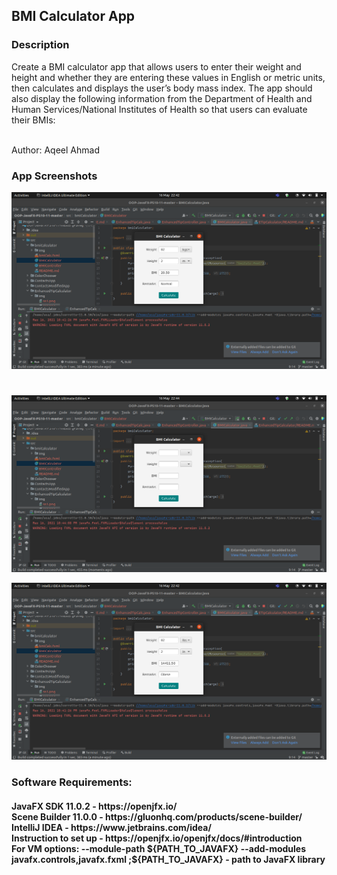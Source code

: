 <h2> BMI Calculator App </h2> 

<h3> Description </h3>
Create a BMI calculator app that allows users to enter their weight and height and whether they are entering these values in English or metric units, then calculates and displays the user’s body mass index. The app should also display the following information from the Department of Health and Human Services/National Institutes of Health so that users can evaluate their BMIs:

<br>Author: Aqeel Ahmad

<h3> App Screenshots </h3>

![](img/ss1.png)
#
![](img/ss2.png)

![](img/ss3.png)

<h3> Software Requirements: </h3>
<h4>JavaFX SDK 11.0.2 -  https://openjfx.io/ <br>
Scene Builder 11.0.0 - https://gluonhq.com/products/scene-builder/ <br>
IntelliJ IDEA - https://www.jetbrains.com/idea/ <br>
Instruction to set up - https://openjfx.io/openjfx/docs/#introduction <br> 
For VM options: --module-path ${PATH_TO_JAVAFX} --add-modules javafx.controls,javafx.fxml ;${PATH_TO_JAVAFX} - path to JavaFX library </h4>


